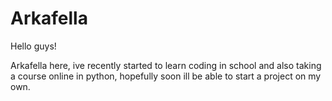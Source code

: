 # Arkafella

Hello guys!

Arkafella here, ive recently started to learn coding in school and also taking a course online in python, hopefully soon ill be able to
start a project on my own.
